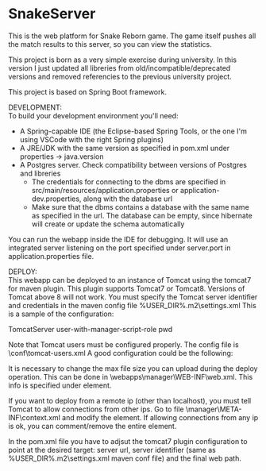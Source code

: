 # SnakeServer

This is the web platform for Snake Reborn game. The game itself pushes all the match results to this server, so you can view the statistics.

This project is born as a very simple exercise during university.
In this version I just updated all libreries from old/incompatible/deprecated versions and removed referencies to the previous university project.

This project is based on Spring Boot framework.

DEVELOPMENT:\
To build your development environment you'll need:
- A Spring-capable IDE (the Eclipse-based Spring Tools, or the one I'm using VSCode with the right Spring plugins)
- A JRE/JDK with the same version as specified in pom.xml under properties -> java.version
- A Postgres server. Check compatibility between versions of Postgres and libreries
  - The credentials for connecting to the dbms are specified in src/main/resources/application.properties or application-dev.properties, along with the database url
  - Make sure that the dbms contains a database with the same name as specified in the url. The database can be empty, since hibernate will create or update the schema automatically

You can run the webapp inside the IDE for debugging. It will use an integrated server listening on the port specified under server.port in application.properties file.

DEPLOY:\
This webapp can be deployed to an instance of Tomcat using the tomcat7 for maven plugin.
This plugin supports Tomcat7 or Tomcat8. Versions of Tomcat above 8 will not work.
You must specify the Tomcat server identifier and credentials in the maven config file %USER_DIR%\.m2\settings.xml
This is a sample of the configuration:

<settings xmlns="http://maven.apache.org/SETTINGS/1.0.0" xmlns:xsi="http://www.w3.org/2001/XMLSchema-instance"
  xsi:schemaLocation="http://maven.apache.org/SETTINGS/1.0.0 https://maven.apache.org/xsd/settings-1.0.0.xsd">
	<servers>
		<server>
			<id>TomcatServer</id>
			<username>user-with-manager-script-role</username>
			<password>pwd</password>
		</server>
	</servers>
</settings>

Note that Tomcat users must be configured properly. The config file is <tomcat-install-dir>\conf\tomcat-users.xml
A good configuration could be the following:

<tomcat-users xmlns="http://tomcat.apache.org/xml"
              xmlns:xsi="http://www.w3.org/2001/XMLSchema-instance"
              xsi:schemaLocation="http://tomcat.apache.org/xml tomcat-users.xsd"
              version="1.0">
<role rolename="manager-gui"/>
<role rolename="manager-script"/>
<user username="admin" password="pwd1" roles="manager-gui" />
<user username="admin-script" password="pwd2" roles="manager-script" />
</tomcat-users>

It is necessary to change the max file size you can upload during the deploy operation. This can be done in <tomcat-install-dir>\webapps\manager\WEB-INF\web.xml. This info is specified under <multipart-config> element.

If you want to deploy from a remote ip (other than localhost), you must tell Tomcat to allow connections from other ips.
Go to file <tomcat-install-dir>\manager\META-INF\context.xml and modify the <Valve> element. If allowing connections from any ip is ok, you can comment/remove the entire element.

In the pom.xml file you have to adjsut the tomcat7 plugin configuration to point at the desired target: server url, server identifier (same as %USER_DIR%\.m2\settings.xml maven conf file) and the final web path.